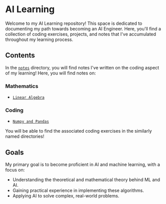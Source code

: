 # AI Learning

Welcome to my AI Learning repository! This space is dedicated to documenting my path towards becoming an AI Engineer. Here, you'll find a collection of coding exercises, projects, and notes that I've accumulated throughout my learning process.

## Contents
In the [`notes`](learning_notes/) directory, you will find notes I've written on the coding aspect of my learning!
Here, you will find notes on:

### Mathematics
- [`Linear Algebra`](learning_notes/numpy-pandas-learning.md)

### Coding
- [`Numpy and Pandas`](learning_notes/numpy-pandas-learning.md)

You will be able to find the associated coding exercises in the similarly named directories!

## Goals

My primary goal is to become proficient in AI and machine learning, with a focus on:

- Understanding the theoretical and mathematical theory behind ML and AI.
- Gaining practical experience in implementing these algorithms.
- Applying AI to solve complex, real-world problems.
